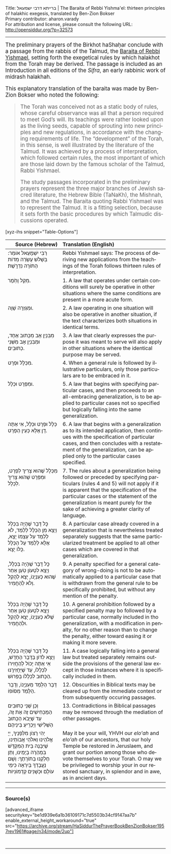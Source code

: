 <html>
<head></head>
<body>
Title: ברייתא דרבי ישמעאל | The Baraita of Rebbi Yishma'el: thirteen principles of halakhic exegesis, translated by Ben-Zion Bokser<br />
Primary contributor: aharon.varady<br />
For attribution and license, please consult the following URL: <a href="http://opensiddur.org/?p=32573">http://opensiddur.org/?p=32573</a>
<p />
<hr />

<div class="english" lang="en" style="font-size: 1.2em;">
The preliminary prayers of the Birkhot haShaḥar conclude with a passage from the rabbis of the Talmud, the <a href="https://en.wikipedia.org/wiki/Baraita_of_Rabbi_Ishmael">Baraita of Rebbi Yishmael</a>, setting forth the exegetical rules by which halakhot from the Torah may be derived. The passage is included as an Introduction in all editions of the <em>Sifra</em>, an early rabbinic work of midrash halakhah. 

This explanatory translation of the baraita was made by Ben-Zion Bokser who noted the following: 

<blockquote>The Torah was conceived not as a static body of rules, whose careful observance was all that a person required to meet God’s will. Its teachings were rather looked upon as the living seeds, capable of sprouting into new principles and new regulations, in accordance with the changing requirements of life. The “development” of the Torah, in this sense, is well illustrated by the literature of the Talmud. It was achieved by a process of interpretation, which followed certain rules, the most important of which are those laid down by the famous scholar of the Talmud, Rabbi Yishmael. 

The study passages incorporated in the preliminary prayers represent the three major branches of Jewish sacred literature, the Hebrew Bible (TaNaKh), the Mishnah, and the Talmud. The Baraita quoting Rabbi Yishmael was to represent the Talmud. It is a fitting selection, because it sets forth the basic procedures by which Talmudic discussions operated.</blockquote> 
</div>

[xyz-ihs snippet="Table-Options"]<table style="width: 100%;margin-left: auto;margin-right: auto;" class="draggable">
<thead><tr><th id="x" style="text-align: right;">Source (Hebrew)</th><th style="text-align: left;">Translation (English)</th></tr></thead>
<tbody>
<tr><td style="vertical-align:top;">
<div class="liturgy" lang="he">
רַבִּי יִשְׁמָעֵאל אוֹמֵר: 
בִּשְׁלשׁ עֶשְֹרֵה מִדּוֹת הַתּוֹרָה נִדְרָֽשֶׁת׃
</span></div></td>
 
<td style="vertical-align:top;">
<div class="english" lang="en">
Rebbi Yishmael says: 
The process of deriving new applications from the teachings of the Torah follows thirteen rules of interpretation. 
</div></td></tr>


<tr><td style="vertical-align:top;">
<div class="liturgy" lang="he">
מִקַּל וָחֹֽמֶר.
</span></div></td>
 
<td style="vertical-align:top;">
<div class="english" lang="en">
1. A law that operates under certain conditions will surely be operative in other situations where the same conditions are present in a more acute form. 
</div></td></tr>


<tr><td style="vertical-align:top;">
<div class="liturgy" lang="he">
וּמִגְּזֵרָה שָׁוָה.
</span></div></td>
 
<td style="vertical-align:top;">
<div class="english" lang="en">
2. A law operating in one situation will also be operative in another situation, if the text characterizes both situations in identical terms. 
</div></td></tr>


<tr><td style="vertical-align:top;">
<div class="liturgy" lang="he">
מִבִּנְיַן אָב מִכָּתוּב אֶחָד, 
וּמִבִּנְיַן אָב מִשְּׁנֵי כְתוּבִים.
</span></div></td>
 
<td style="vertical-align:top;">
<div class="english" lang="en">
3. A law that clearly expresses the purpose it was meant to serve will also apply in other situations where the identical purpose may be served. 
</div></td></tr>


<tr><td style="vertical-align:top;">
<div class="liturgy" lang="he">
מִכְּלָל וּפְרָט.
</span></div></td>
 
<td style="vertical-align:top;">
<div class="english" lang="en">
4. When a general rule is followed by illustrative particulars, only those particulars are to be embraced in it. 
</div></td></tr>


<tr><td style="vertical-align:top;">
<div class="liturgy" lang="he">
וּמִפְּרָט וּכְלָל.
</span></div></td>
 
<td style="vertical-align:top;">
<div class="english" lang="en">
5. A law that begins with specifying particular cases, and then proceeds to an all-embracing generalization, is to be applied to particular cases not so specified but logically falling into the same generalization. 
</div></td></tr>


<tr><td style="vertical-align:top;">
<div class="liturgy" lang="he">
כְּלָל וּפְרָט וּכְלָל, 
אִי אַתָּה דָן אֶלָּא כְּעֵין הַפְּרָט.
</span></div></td>
 
<td style="vertical-align:top;">
<div class="english" lang="en">
6. A law that begins with a generalization as to its intended application, then continues with the specification of particular cases, and then concludes with a restatement of the generalization, can be applied only to the particular cases specified. 
</div></td></tr>


<tr><td style="vertical-align:top;">
<div class="liturgy" lang="he">
מִכְּלָל שֶׁהוּא צָרִיךְ לִפְרָט, 
וּמִפְּרָט שֶׁהוּא צָרִיךְ לִכְלָל.
</span></div></td>
 
<td style="vertical-align:top;">
<div class="english" lang="en">
7. The rules about a generalization being followed or preceded by specifying particulars (rules 4 and 5) will not apply if it is apparent that the specification of the particular cases or the statement of the generalization is meant purely for the sake of achieving a greater clarity of language. 
</div></td></tr>


<tr><td style="vertical-align:top;">
<div class="liturgy" lang="he">
כׇּל דָּבָר שֶׁהָיָה בִּכְלָל 
וְיָצָא מִן הַכְּלָל לְלַמֵּד, 
לֹא לְלַמֵּד עַל עַצְמוֹ יָצָא, 
אֶלָּא לְלַמֵּד עַל הַכְּלָל כֻּלּוֹ יָצָא.
</span></div></td>
 
<td style="vertical-align:top;">
<div class="english" lang="en">
8. A particular case already covered in a generalization that is nevertheless treated separately suggests that the same particularized treatment be applied to all other cases which are covered in that generalization. 
</div></td></tr>


<tr><td style="vertical-align:top;">
<div class="liturgy" lang="he">
כׇּל דָּבָר שֶׁהָיָה בִּכְלָל, 
וְיָצָא לִטְעוֹן טֹֽעַן אַחֵר שֶׁהוּא כְעִנְיָנוֹ, 
יָצָא לְהָקֵל וְלֹא לְהַחֲמִיר.
</span></div></td>
 
<td style="vertical-align:top;">
<div class="english" lang="en">
9. A penalty specified for a general category of wrong-doing is not to be automatically applied to a particular case that is withdrawn from the general rule to be specifically prohibited, but without any mention of the penalty. 
</div></td></tr>


<tr><td style="vertical-align:top;">
<div class="liturgy" lang="he">
כׇּל דָּבָר שֶׁהָיָה בִּכְלָל 
וְיָצָא לִטְעוֹן טֹֽעַן אַחֵר שֶׁלֹּא כְעִנְיָנוֹ, 
יָצָא לְהָקֵל וּלְהַחֲמִיר.
</span></div></td>
 
<td style="vertical-align:top;">
<div class="english" lang="en">
10. A general prohibition followed by a specified penalty may bo followed by a particular case, normally included in tho generalization, with a modification in penalty, for no other reason than to change the penalty, either toward easing it or making it more severe. 
</div></td></tr>


<tr><td style="vertical-align:top;">
<div class="liturgy" lang="he">
כׇּל דָּבָר שֶׁהָיָה בִּכְלָל 
וְיָצָא לִדּוֹן בַּדָּבָר הֶחָדָשׁ, 
אִי אַתָּה יָכוֹל לְהַחֲזִירוֹ לִכְלָלוֹ, 
עַד שֶׁיַּחֲזִירֶֽנּוּ הַכָּתוּב לִכְלָלוֹ בְּפֵרוּשׁ.
</span></div></td>
 
<td style="vertical-align:top;">
<div class="english" lang="en">
11. A case logically falling into a general law but treated separately remains outside the provisions of the general law except in those instances where it is specifically included in them. 
</div></td></tr>


<tr><td style="vertical-align:top;">
<div class="liturgy" lang="he">
דָּבָר הַלָּמֵד מֵעִנְיָנוֹ, 
וְדָבָר הַלָּמֵד מִסּוֹפוֹ.
</span></div></td>
 
<td style="vertical-align:top;">
<div class="english" lang="en">
12. Obscurities in Biblical texts may be cleared up from the immediate context or from subsequently occuring passages. 
</div></td></tr>


<tr><td style="vertical-align:top;">
<div class="liturgy" lang="he">
וְכֵן שְׁנֵי כְתוּבִים הַמַּכְחִישִׁים זֶה אֶת זֶה, 
עַד שֶׁיָּבֹא הַכָּתוּב הַשְּׁלִישִׁי וְיַכְרִֽיעַ בֵּינֵיהֶם׃
</span></div></td>
 
<td style="vertical-align:top;">
<div class="english" lang="en">
13. Contradictions in Biblical passages may be removed through the mediation of other passages. 
</div></td></tr>


<tr><td style="vertical-align:top;">
<div class="liturgy" lang="he">
יְהִי רָצוֹן מִלְּפָנֶיךָ, 
יְיָ אֱלֹהֵינוּ וֵאלֹהֵי אֲבוֹתֵינוּ, 
שֶׁיִּבָּנֶה בֵּית הַמִּקְדָּשׁ בִּמְהֵרָה בְיָמֵינוּ, 
וְתֵן חֶלְקֵנוּ בְּתוֹרָתֶךָ: 
וְשָׁם נַעֲבָדְךָ בְּיִרְאָה 
כִּימֵי עוֹלָם וּכְשָׁנִים קַדְמוֹנִיּוֹת׃
</span></div></td>
 
<td style="vertical-align:top;">
<div class="english" lang="en">
May it be your will, 
YHVH our <em>elo'ah</em> and <em>elo'ah</em> of our ancestors, 
that our holy Temple be restored in Jeruslaem, 
and grant our portion among those who devote themselves to your Torah. 
O may we be privileged to worship your in our restored sanctuary, in splendor and in awe, 
as in ancient days. 
</div></td></tr>
</tbody></table>

<hr />

<h3>Source(s)</h3>

[advanced_iframe securitykey="be1d939e6a1b36109171c7d5503b34cf9147aa7b" enable_external_height_workaround="true" src="https://archive.org/stream/HaSiddurThePrayerBookBenZionBokser1957rev1961#page/n34/mode/2up"]

&nbsp;

<hr />

&nbsp;
</body>
</html>
